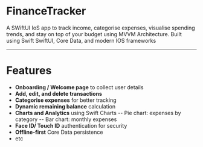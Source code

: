 # FinanceTracker

A SWiftUI IoS app to track income, categorise expenses, visualise spending trends, and stay on top of your budget using MVVM Architecture.
Built using Swift SwiftUI, Core Data, and modern IOS frameworks

---

# Features

- **Onboarding / Welcome page** to collect user details
- **Add, edit, and delete transactions**
- **Categorise expenses** for better tracking
- **Dynamic remaining balance** calculation
- **Charts and Analytics** using Swift Charts
  -- Pie chart: expenses by category
  -- Bar chart: monthly expenses
- **Face ID/ Touch ID** authentication for security
- **Offline-first** Core Data persistence
- etc
